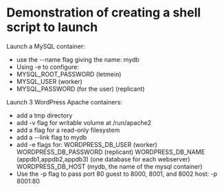 # Demonstration of creating a shell script to launch

Launch a MySQL container:

* use the --name flag giving the name: mydb
* Using -e to configure:
* MYSQL_ROOT_PASSWORD (letmein)
* MYSQL_USER (worker)
* MYSQL_PASSWORD (for the user) (replicant)

Launch 3 WordPress Apache containers:

* add a tmp directory
* add -v flag for writable volume at /run/apache2
* add a flag for a read-only filesystem
* add a --link flag to mydb
* add -e flags for:
      WORDPRESS_DB_USER (worker)
      WORDPRESS_DB_PASSWORD (replicant)
      WORDPRESS_DB_NAME (appdb1,appdb2,appdb3) (one database for each webserver)
      WORDPRESS_DB_HOST (mydb, the name of the mysql container)
* Use the -p flag to pass port 80 guest to 8000, 8001, and 8002 host: -p 8001:80
